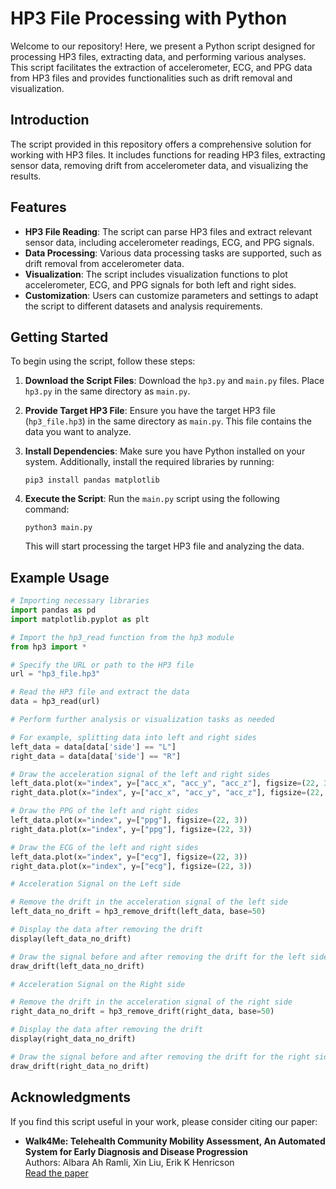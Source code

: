 # HP3 File Processing with Python

Welcome to our repository! Here, we present a Python script designed for processing HP3 files, extracting data, and performing various analyses. This script facilitates the extraction of accelerometer, ECG, and PPG data from HP3 files and provides functionalities such as drift removal and visualization.

## Introduction

The script provided in this repository offers a comprehensive solution for working with HP3 files. It includes functions for reading HP3 files, extracting sensor data, removing drift from accelerometer data, and visualizing the results.

## Features

- **HP3 File Reading**: The script can parse HP3 files and extract relevant sensor data, including accelerometer readings, ECG, and PPG signals.
- **Data Processing**: Various data processing tasks are supported, such as drift removal from accelerometer data.
- **Visualization**: The script includes visualization functions to plot accelerometer, ECG, and PPG signals for both left and right sides.
- **Customization**: Users can customize parameters and settings to adapt the script to different datasets and analysis requirements.

## Getting Started

To begin using the script, follow these steps:

1. **Download the Script Files**: Download the `hp3.py` and `main.py` files. Place `hp3.py` in the same directory as `main.py`.

2. **Provide Target HP3 File**: Ensure you have the target HP3 file (`hp3_file.hp3`) in the same directory as `main.py`. This file contains the data you want to analyze.

3. **Install Dependencies**: Make sure you have Python installed on your system. Additionally, install the required libraries by running:

   ```
   pip3 install pandas matplotlib
   ```

4. **Execute the Script**: Run the `main.py` script using the following command:

   ```
   python3 main.py
   ```

   This will start processing the target HP3 file and analyzing the data.
   
## Example Usage

```python
# Importing necessary libraries
import pandas as pd
import matplotlib.pyplot as plt

# Import the hp3_read function from the hp3 module
from hp3 import *

# Specify the URL or path to the HP3 file
url = "hp3_file.hp3"

# Read the HP3 file and extract the data
data = hp3_read(url)

# Perform further analysis or visualization tasks as needed

# For example, splitting data into left and right sides
left_data = data[data['side'] == "L"]
right_data = data[data['side'] == "R"]

# Draw the acceleration signal of the left and right sides
left_data.plot(x="index", y=["acc_x", "acc_y", "acc_z"], figsize=(22, 3))
right_data.plot(x="index", y=["acc_x", "acc_y", "acc_z"], figsize=(22, 3))

# Draw the PPG of the left and right sides
left_data.plot(x="index", y=["ppg"], figsize=(22, 3))
right_data.plot(x="index", y=["ppg"], figsize=(22, 3))

# Draw the ECG of the left and right sides
left_data.plot(x="index", y=["ecg"], figsize=(22, 3))
right_data.plot(x="index", y=["ecg"], figsize=(22, 3))

# Acceleration Signal on the Left side

# Remove the drift in the acceleration signal of the left side
left_data_no_drift = hp3_remove_drift(left_data, base=50)

# Display the data after removing the drift
display(left_data_no_drift)

# Draw the signal before and after removing the drift for the left side
draw_drift(left_data_no_drift)

# Acceleration Signal on the Right side

# Remove the drift in the acceleration signal of the right side
right_data_no_drift = hp3_remove_drift(right_data, base=50)

# Display the data after removing the drift
display(right_data_no_drift)

# Draw the signal before and after removing the drift for the right side
draw_drift(right_data_no_drift)
```

## Acknowledgments

If you find this script useful in your work, please consider citing our paper:

- **Walk4Me: Telehealth Community Mobility Assessment, An Automated System for Early Diagnosis and Disease Progression**  
  Authors: Albara Ah Ramli, Xin Liu, Erik K Henricson  
  [Read the paper](https://arxiv.org/abs/2305.05543)
